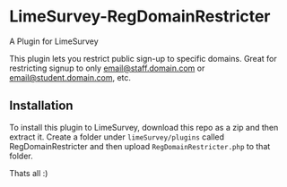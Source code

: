 # LimeSurvey-RegDomainRestricter

A Plugin for LimeSurvey


This plugin lets you restrict public sign-up to specific domains. Great for restricting signup to only email@staff.domain.com or email@student.domain.com, etc.

## Installation

To install this plugin to LimeSurvey, download this repo as a zip and then extract it. Create a folder under `limeSurvey/plugins` called RegDomainRestricter and then upload `RegDomainRestricter.php` to that folder.

Thats all :)


